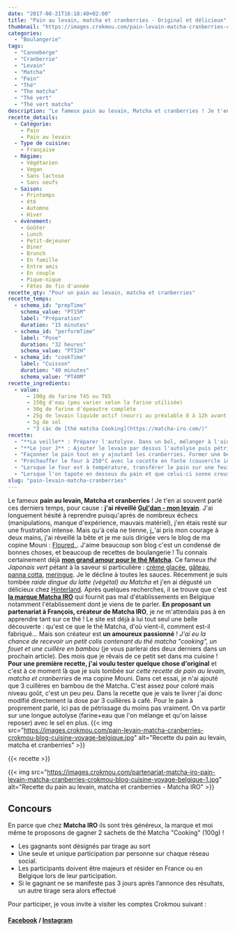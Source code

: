 ```yaml
---
date: "2017-08-21T16:18:40+02:00"
title: "Pain au levain, matcha et cranberries - Original et délicieux"
thumbnail: "https://images.crokmou.com/pain-levain-matcha-cranberries-crokmou-blog-cuisine-voyage-belgique-1.jpg"
categories:
  - "Boulangerie"
tags:
  - "Canneberge"
  - "Cranberrie"
  - "Levain"
  - "Matcha"
  - "Pain"
  - "Thé"
  - "The matcha"
  - "Thé vert"
  - "Thé vert matcha"
description: "Le fameux pain au levain, Matcha et cranberries ! Je t'en ai souvent parlé ces derniers temps, pour cause : j'ai réveillé Gul'dan - mon levain."
recette_details:
  - Catégorie:
    - Pain
    - Pain au levain
  - Type de cuisine:
    - Française
  - Régime:
    - Végétarien
    - Vegan
    - Sans lactose
    - Sans oeufs
  - Saison:
    - Printemps
    - été
    - Automne
    - Hiver
  - évènement:
    - Goûter
    - Lunch
    - Petit-dejeuner
    - Diner
    - Brunch
    - En famille
    - Entre amis
    - En couple
    - Pique-nique
    - Fêtes de fin d'année
recette_qty: "Pour un pain au levain, matcha et cranberries"
recette_temps:
  - schema_id: "prepTime"
    schema_value: "PT15M"
    label: "Préparation"
    duration: "15 minutes"
  - schema_id: "performTime"
    label: "Pose"
    duration: "32 heures"
    schema_value: "PT32H"
  - schema_id: "cookTime"
    label: "Cuisson"
    duration: "40 minutes"
    schema_value: "PT40M"
recette_ingredients:
  - value:
      - 190g de farine T45 ou T65
      - 150g d'eau (peu varier selon la farine utilisée)
      - 30g de farine d'épeautre complète
      - 25g de levain liquide actif (nourri au préalable 8 à 12h avant)
      - 5g de sel
      - "3 càc de [thé matcha Cooking](https://matcha-iro.com/)"
recette:
  - "**La veille** : Préparer l'autolyse. Dans un bol, mélanger à l'aide d'une spatule les farines, le matcha, l'eau à température ambiante et le sel. Rectifier l'eau si besoin. Couvrir d'un linge ou d'un film alimentaire et laisser reposer quelques heures au frigo. Sortir ensuite le bol du réfrigérateur et laisser la pâte revenir à température ambiante toute une nuit."
  - "**Le jour J** : Ajouter le levain par dessus l'autolyse puis pétrir un peu de telle sorte que tout soit correctement incorporé. Transférer la pâte d'un un tupperware propre et couvrir d'un linge, durant 4 bonnes heures. Faire un rabat toutes les heures."
  - "Façonner le pain tout en y ajoutant les cranberries. Former une belle boule et laisser pousser à température ambiante pendant 4/5h. Personnellement je mets mon pâton dans un banneton (sorte de panier en bois) avec la fermeture de mon pain au dessus. Je le couvre d'un linge propre et je mets le tout dans mon four éteint mais en gardant tout de même la lumière intérieure allumée. La température est ainsi légèrement plus chaude (attention ne pas dépasser les 30°C) et le pain pousse un peu mieux !"
  - "Préchauffer le four à 250°C avec la cocotte en fonte (couvercle inclus)."
  - "Lorsque le four est à température, transférer le pain sur une feuille de cuisson, faire de belles grignes à l'aide d'une lame de rasoir. Placer le pain dans la cocotte chaude, refermer et placer dans le four pour la cuisson. Cuire 25 minutes avec le couvercle, l'enlever et prolonger la cuisson jusqu'à une belle coloration du pain."
  - "Lorsque l'on tapote en dessous du pain et que celui-ci sonne creux, le pain est cuit. Laisser refroidir sur une grille."
slug: "pain-levain-matcha-cranberries"
---
```


Le fameux **pain au levain, Matcha et cranberries** ! Je t'en ai souvent parlé ces derniers temps, pour cause : **j'ai réveillé [Gul'dan - mon levain](https://crokmou.com/2014/06/levain-fait-maison)**. J'ai longuement hésité à reprendre puisqu'après de nombreux échecs (manipulations, manque d'expérience, mauvais matériel), j'en étais resté sur une frustration intense. Mais qu'à cela ne tienne, j_'ai pris mon courage à deux mains, j'ai réveillé la bête et je me suis dirigée vers le blog de ma copine Mouni : [Floured](http://www.floured.fr/)_. J'aime beaucoup son blog c'est un condensé de bonnes choses, et beaucoup de recettes de boulangerie ! Tu connais certainement déjà **[mon grand amour pour le thé Matcha](https://crokmou.com/tag/matcha)**. Ce fameux _thé Japonais vert_ pétant à la saveur si particulière : [crème glacée](https://crokmou.com/2014/03/glaces-the-vert-matcha-et-sesame-noir), [gâteau](https://crokmou.com/2013/09/moelleux-au-sesame-noir-the-vert-matcha), [panna cotta](https://crokmou.com/2016/06/panna-cotta-au-the-matcha-rhubarbe-poelee), [meringue](https://crokmou.com/2016/12/meringues-sapin-au-the-matcha-et-chocolat-chaud). Je le décline à toutes les sauces. Récemment je suis tombée _raide dingue du latte (végétal) au Matcha_ et j'en ai dégusté un délicieux chez [Hinterland](http://hntrlnd.be/fr). Après quelques recherches, il se trouve que c'est **[la marque Matcha IRO](https://matcha-iro.com/)** qui fournit pas mal d'établissements en Belgique notamment l'établissement dont je viens de te parler. **En proposant un partenariat à François, créateur de Matcha IRO**, je ne m'attendais pas à en apprendre tant sur ce thé ! Le site est déjà à lui tout seul une belle découverte : qu'est ce que le thé Matcha, d'où vient-il, comment est-il fabriqué... Mais son créateur est **un amoureux passionné** ! _J'ai eu la chance de recevoir un petit colis contenant du thé matcha "cooking", un fouet et une cuillère en bambou_ (je vous parlerai des deux derniers dans un prochain article). Des mois que je rêvais de ce petit set dans ma cuisine ! **Pour une première recette, j'ai voulu tester quelque chose d'original** et c'est à ce moment là que je suis tombée sur _cette recette de pain au levain, matcha et cranberries_ de ma copine Mouni. Dans cet essai, je n'ai ajouté que 3 cuillères en bambou de thé Matcha. C'est assez pour coloré mais niveau goût, c'est un peu peu. Dans la recette que je vais te livrer j'ai donc modifié directement la dose par 3 cuillères à café. Pour le pain à proprement parlé, ici pas de pétrissage du moins pas vraiment. On va partir sur une longue autolyse (farine+eau que l'on mélange et qu'on laisse reposer) avec le sel en plus. {{< img src="https://images.crokmou.com/pain-levain-matcha-cranberries-crokmou-blog-cuisine-voyage-belgique.jpg" alt="Recette du pain au levain, matcha et cranberries" >}}

{{< recette >}}

{{< img src="https://images.crokmou.com/partenariat-matcha-iro-pain-levain-matcha-cranberries-crokmou-blog-cuisine-voyage-belgique-1.jpg" alt="Recette du pain au levain, matcha et cranberries - Matcha IRO" >}}

## **Concours**

En parce que chez **Matcha IRO** ils sont très généreux, la marque et moi même te proposons de gagner 2 sachets de thé Matcha "Cooking" (100g) !

*   Les gagnants sont désignés par tirage au sort
*   Une seule et unique participation par personne sur chaque réseau social.
*   Les participants doivent être majeurs et résider en France ou en Belgique lors de leur participation.
*   Si le gagnant ne se manifeste pas 3 jours après l’annonce des résultats, un autre tirage sera alors effectué

Pour participer, je vous invite à visiter les comptes Crokmou suivant :

#### [Facebook](https://www.facebook.com/crokmou.blog/posts/1508026289265760) / [Instagram](https://www.instagram.com/p/BYDymjNlor7/?taken-by=crokmou.blog)
